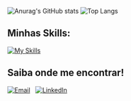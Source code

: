 

![Anurag's GitHub stats](https://github-readme-stats.vercel.app/api?username=mafenandaup&show_icons=true&theme=synthwave)
![Top Langs](https://github-readme-stats-udimile.vercel.app/api/top-langs/?username=udimile&layout=compact&langs_count=6&count_private=true&theme=tokyonight)

## Minhas Skills:

[![My Skills](https://skillicons.dev/icons?i=js,ts,react,tailwind,npm,prisma,html,css,nodejs,java,postman,postgres,mongodb,photoshop,ai,eclipse,express,gcp,git,github)](https://skillicons.dev)

## Saiba onde me encontrar! 

<p align="left">
  <a href="mailto:mariafernandapmaia@gmail.com"><img alt="Email" src="https://img.shields.io/badge/-Email-%23333?style=for-the-badge&logo=gmail&logoColor=white"></a>&nbsp;&nbsp;
  <a href="https://www.linkedin.com/in/mariafpm/"><img alt="LinkedIn" src="https://img.shields.io/badge/-LinkedIn-%230077B5?style=for-the-badge&logo=linkedin&logoColor=white" target="_blank"></a>
</p>

